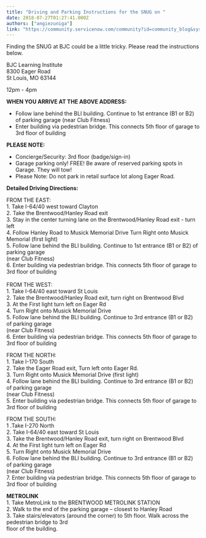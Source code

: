 ```yaml
---
title: "Driving and Parking Instructions for the SNUG on "
date: 2018-07-27T01:27:41.000Z
authors: ["angiezuniga"]
link: "https://community.servicenow.com/community?id=community_blog&sys_id=7eb95daddbab57442be0a851ca9619cb"
---
```

<p>Finding the SNUG at BJC could be a little tricky. Please read the instructions below.</p>
<p>BJC Learning Institute<br />8300 Eager Road<br />St Louis, MO 63144</p>
<p>12pm - 4pm</p>
<p><strong>WHEN YOU ARRIVE AT THE ABOVE ADDRESS:</strong></p>
<ul><li>Follow lane behind the BLI building. Continue to 1st entrance (B1 or B2) of parking garage (near Club Fitness)</li><li>Enter building via pedestrian bridge. This connects 5th floor of garage to 3rd floor of building </li></ul>
<p><strong>PLEASE NOTE: </strong></p>
<ul><li>Concierge/Security: 3rd floor (badge/sign-in)</li><li>Garage parking only! FREE! Be aware of reserved parking spots in Garage. They will tow!</li><li>Please Note: Do not park in retail surface lot along Eager Road.</li></ul>
<p><strong>Detailed Driving Directions:</strong></p>
<p>FROM THE EAST:<br />1. Take I-64/40 west toward Clayton<br />2. Take the Brentwood/Hanley Road exit<br />3. Stay in the center turning lane on the Brentwood/Hanley Road exit - turn left<br />4. Follow Hanley Road to Musick Memorial Drive Turn Right onto Musick Memorial (first light)<br />5. Follow lane behind the BLI building. Continue to 1st entrance (B1 or B2) of parking garage<br />(near Club Fitness)<br />6. Enter building via pedestrian bridge. This connects 5th floor of garage to 3rd floor of building<br /><br />FROM THE WEST:<br />1. Take I-64/40 east toward St Louis<br />2. Take the Brentwood/Hanley Road exit, turn right on Brentwood Blvd<br />3. At the First light turn left on Eager Rd<br />4. Turn Right onto Musick Memorial Drive<br />5. Follow lane behind the BLI building. Continue to 3rd entrance (B1 or B2) of parking garage<br />(near Club Fitness)<br />6. Enter building via pedestrian bridge. This connects 5th floor of garage to 3rd floor of building</p>
<p>FROM THE NORTH:<br />1. Take I-170 South<br />2. Take the Eager Road exit, Turn left onto Eager Rd.<br />3. Turn Right onto Musick Memorial Drive (first light)<br />4. Follow lane behind the BLI building. Continue to 3rd entrance (B1 or B2) of parking garage<br />(near Club Fitness)<br />5. Enter building via pedestrian bridge. This connects 5th floor of garage to 3rd floor of building</p>
<p>FROM THE SOUTH:<br />1 .Take I-270 North<br />2. Take I-64/40 east toward St Louis<br />3. Take the Brentwood/Hanley Road exit, turn right on Brentwood Blvd<br />4. At the First light turn left on Eager Rd<br />5. Turn Right onto Musick Memorial Drive<br />6. Follow lane behind the BLI building. Continue to 3rd entrance (B1 or B2) of parking garage<br />(near Club Fitness)<br />7. Enter building via pedestrian bridge. This connects 5th floor of garage to 3rd floor of building</p>
<p><strong>METROLINK</strong><br />1. Take MetroLink to the BRENTWOOD METROLINK STATION<br />2. Walk to the end of the parking garage – closest to Hanley Road<br />3. Take stairs/elevators (around the corner) to 5th floor. Walk across the pedestrian bridge to 3rd<br />floor of the building.</p>
